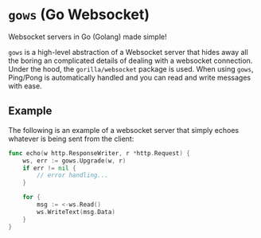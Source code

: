 # `gows` (Go Websocket)
Websocket servers in Go (Golang) made simple!

`gows` is a high-level abstraction of a Websocket server that hides away all the boring an complicated details of dealing with a websocket connection. Under the hood, the `gorilla/websocket` package is used. When using `gows`, Ping/Pong is automatically handled and you can read and write messages with ease.

## Example
The following is an example of a websocket server that simply echoes whatever is being sent from the client:
```go
func echo(w http.ResponseWriter, r *http.Request) {
	ws, err := gows.Upgrade(w, r)
	if err != nil {
		// error handling...
	}

	for {
		msg := <-ws.Read()
		ws.WriteText(msg.Data)
	}
}
```
